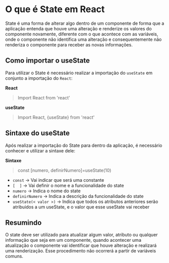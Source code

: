 # O que é State em React  
State é uma forma de alterar algo dentro de um componente de forma que a aplicação entenda que houve uma alteração e renderize os valores do componente novamente, diferente com o que acontece com as variáveis, onde o componente não identifica uma alteração e consequentemente não renderiza o componente para receber as novas informações.  

## Como importar o useState  
Para utilizar o State é necessário realizar a importação do `useState` em conjunto a importação do `React`:  

**React**  
> Import React from 'react'  

**useState**
> Import React, {useState} from 'react'  

## Sintaxe do useState  
Após realizar a importação do State para dentro da aplicação, é necessário conhecer e utilizar a sintaxe dele:  

**Sintaxe**
> const [numero, definirNumero]=useState(10)  

- `const` -> Vai indicar que será uma constante  
- `[  ]` -> Vai definir o nome e a funcionalidade do state  
- `numero` -> Indica o nome do state  
- `definirNumero` -> Indica a descrição da funcionalidade do state  
- `useState(< valor >)` -> Indica que todos os atributos anteriores serão atribuidos a um useState, e o valor que esse useState vai receber  

## Resumindo  
O state deve ser utilizado para atualizar algum valor, atributo ou qualquer informação que seja em um componente, quando acontecer uma atualização o componente vai identificar que houve alteração e realizará uma renderização. Esse procedimento não ocorrerá a partir de variáveis comuns.  